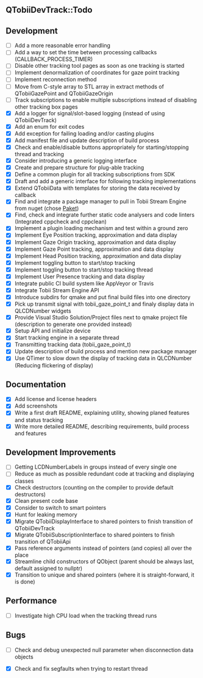 QTobiiDevTrack::Todo
--

## Development
- [ ] Add a more reasonable error handling
- [ ] Add a way to set the time between processing callbacks (CALLBACK_PROCESS_TIMER)
- [ ] Disable other tracking tool pages as soon as one tracking is started
- [ ] Implement denormalization of coordinates for gaze point tracking
- [ ] Implement reconnection method
- [ ] Move from C-style array to STL array in extract methods of QTobiiGazePoint and QTobiiGazeOrigin
- [ ] Track subscriptions to enable multiple subscriptions instead of disabling other tracking box pages
- [x] Add a logger for signal/slot-based logging (instead of using QTobiiDevTrack)
- [x] Add an enum for exit codes
- [x] Add exception for failing loading and/or casting plugins
- [x] Add manifest file and update description of build process
- [x] Check and enable/disable buttons appropriately for starting/stopping thread and tracking
- [x] Consider introducing a generic logging interface
- [x] Create and prepare structure for plug-able tracking
- [x] Define a common plugin for all tracking subscriptions from SDK
- [x] Draft and add a generic interface for following tracking implementations
- [x] Extend QTobiiData with templates for storing the data received by callback
- [x] Find and integrate a package manager to pull in Tobii Stream Engine from nuget (chose [Paket](https://fsprojects.github.io/Paket/index.html))
- [x] Find, check and integrate further static code analysers and code linters (Integrated cppcheck and cppclean)
- [x] Implement a plugin loading mechanism and test within a ground zero
- [x] Implement Eye Position tracking, approximation and data display
- [x] Implement Gaze Origin tracking, approximation and data display
- [x] Implement Gaze Point tracking, approximation and data display
- [x] Implement Head Position tracking, approximation and data display
- [x] Implement toggling button to start/stop tracking
- [x] Implement toggling button to start/stop tracking thread
- [x] Implement User Presence tracking and data display
- [x] Integrate public CI build system like AppVeyor or Travis
- [x] Integrate Tobii Stream Engine API
- [x] Introduce subdirs for qmake and put final build files into one directory
- [x] Pick up transmit signal with tobii_gaze_point_t and finaly display data in QLCDNumber widgets
- [x] Provide Visual Studio Solution/Project files next to qmake project file (description to generate one provided instead)
- [x] Setup API and initialize device
- [x] Start tracking engine in a separate thread
- [x] Transmitting tracking data (tobii_gaze_point_t)
- [x] Update description of build process and mention new package manager
- [x] Use QTimer to slow down the display of tracking data in QLCDNumber (Reducing flickering of display)

## Documentation
- [x] Add license and license headers
- [x] Add screenshots
- [x] Write a first draft README, explaining utility, showing planed features and status tracking
- [x] Write more detailed README, describing requirements, build process and features

## Development Improvements
- [ ] Getting LCDNumberLabels in groups instead of every single one
- [ ] Reduce as much as possible redundant code at tracking and displaying classes
- [x] Check destructors (counting on the compiler to provide default destructors)
- [x] Clean present code base
- [x] Consider to switch to smart pointers
- [x] Hunt for leaking memory
- [x] Migrate QTobiiDisplayInterface to shared pointers to finish transition of QTobiiDevTrack
- [x] Migrate QTobiiSubscriptionInterface to shared pointers to finish transition of QTobiiApi
- [x] Pass reference arguments instead of pointers (and copies) all over the place
- [x] Streamline child constructors of QObject (parent should be always last, default assigned to nullptr)
- [x] Transition to unique and shared pointers (where it is straight-forward, it is done)

## Performance
- [ ] Investigate high CPU load when the tracking thread runs

## Bugs
- [ ] Check and debug unexpected null parameter when disconnection data objects
- [x] Check and fix segfaults when trying to restart thread

